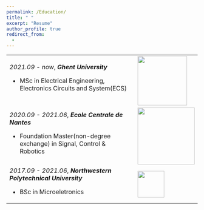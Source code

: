 ```yaml
---
permalink: /Education/
title: " "
excerpt: "Resume"
author_profile: true
redirect_from: 
  - 
---
```


| | |
|---|---|
| *2021.09 - now*, ***Ghent University***<br> <ul><li> MSc in Electrical Engineering, Electronics Circuits and System(ECS) </li> </ul> | <img src="https://styleguide.ugent.be/files/uploads/logo_UGent_EN_RGB_2400_kleur_witbg.png" width="130"> |
| *2020.09 - 2021.06*, ***Ecole Centrale de Nantes***<br> <ul><li> Foundation Master(non-degree exchange) in Signal, Control & Robotics </li> </ul> | <img src="https://upload.wikimedia.org/wikipedia/fr/c/c0/Logo_ECN.svg" width="150"> |
| *2017.09 - 2021.06*, ***Northwestern Polytechnical University***<br> <ul><li> BSc in Microeletronics </li> </ul> | <img src="https://upload.wikimedia.org/wikipedia/zh/thumb/a/ac/Northwestern_Polytechnical_University_badge.svg/320px-Northwestern_Polytechnical_University_badge.svg.png?1679150883585" width="70"> |






<!-- 
<base target = "_parent" />
<embed src="../assets/Xiaoke_Wang_Resume.pdf" target="_blank" width="800px" height="2100px" /> -->
